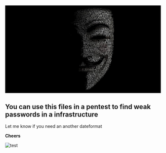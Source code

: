 ![anon](pics/anon.jpg)


## You can use this files in a pentest to find weak passwords in a infrastructure

Let me know if you need an another dateformat


**Cheers**


![test](https://cdn.pixabay.com/photo/2015/03/12/12/43/test-670091_960_720.png)

